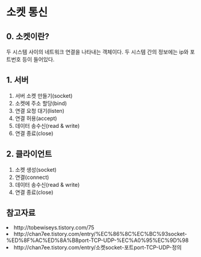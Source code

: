 # 소켓 통신

## 0. 소켓이란?
두 시스템 사이의 네트워크 연결을 나타내는 객체이다.
두 시스템 간의 정보에는 ip와 포트번호 등이 들어있다.

## 1. 서버
1. 서버 소켓 만들기(socket)
2. 소켓에 주소 할당(bind)
3. 연결 요청 대기(listen)
4. 연결 허용(accept)
5. 데이터 송수신(read & write)
6. 연결 종료(close)

## 2. 클라이언트
1. 소켓 생성(socket)
2. 연결(connect)
3. 데이터 송수신(read & write)
4. 연결 종료(close)

## 참고자료
<li>http://tobewiseys.tistory.com/75
<li>http://chan7ee.tistory.com/entry/%EC%86%8C%EC%BC%93socket-%ED%8F%AC%ED%8A%B8port-TCP-UDP-%EC%A0%95%EC%9D%98
<li>http://chan7ee.tistory.com/entry/소켓socket-포트port-TCP-UDP-정의
